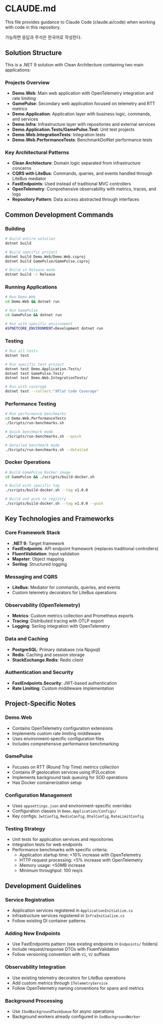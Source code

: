 # CLAUDE.md

This file provides guidance to Claude Code (claude.ai/code) when working with code in this repository.

가능하면 응답과 주석은 한국어로 작성한다.

## Solution Structure

This is a .NET 9 solution with Clean Architecture containing two main applications:

### Projects Overview

- **Demo.Web**: Main web application with OpenTelemetry integration and rate limiting
- **GamePulse**: Secondary web application focused on telemetry and RTT metrics
- **Demo.Application**: Application layer with business logic, commands, and services
- **Demo.Infra**: Infrastructure layer with repositories and external services
- **Demo.Application.Tests/GamePulse.Test**: Unit test projects
- **Demo.Web.IntegrationTests**: Integration tests
- **Demo.Web.PerformanceTests**: BenchmarkDotNet performance tests

### Key Architectural Patterns

- **Clean Architecture**: Domain logic separated from infrastructure concerns
- **CQRS with LiteBus**: Commands, queries, and events handled through LiteBus mediator
- **FastEndpoints**: Used instead of traditional MVC controllers
- **OpenTelemetry**: Comprehensive observability with metrics, traces, and logs
- **Repository Pattern**: Data access abstracted through interfaces

## Common Development Commands

### Building

```bash
# Build entire solution
dotnet build

# Build specific project
dotnet build Demo.Web/Demo.Web.csproj
dotnet build GamePulse/GamePulse.csproj

# Build in Release mode
dotnet build -c Release
```

### Running Applications

```bash
# Run Demo.Web
cd Demo.Web && dotnet run

# Run GamePulse
cd GamePulse && dotnet run

# Run with specific environment
ASPNETCORE_ENVIRONMENT=Development dotnet run
```

### Testing

```bash
# Run all tests
dotnet test

# Run specific test project
dotnet test Demo.Application.Tests/
dotnet test GamePulse.Test/
dotnet test Demo.Web.IntegrationTests/

# Run with coverage
dotnet test --collect:"XPlat Code Coverage"
```

### Performance Testing

```bash
# Run performance benchmarks
cd Demo.Web.PerformanceTests
./Scripts/run-benchmarks.sh

# Quick benchmark mode
./Scripts/run-benchmarks.sh --quick

# Detailed benchmark mode  
./Scripts/run-benchmarks.sh --detailed
```

### Docker Operations

```bash
# Build GamePulse Docker image
cd GamePulse && ./scripts/build-docker.sh

# Build with specific tag
./scripts/build-docker.sh --tag v1.0.0

# Build and push to registry
./scripts/build-docker.sh --tag v1.0.0 --push
```

## Key Technologies and Frameworks

### Core Framework Stack

- **.NET 9**: Target framework
- **FastEndpoints**: API endpoint framework (replaces traditional controllers)
- **FluentValidation**: Input validation
- **Mapster**: Object mapping
- **Serilog**: Structured logging

### Messaging and CQRS

- **LiteBus**: Mediator for commands, queries, and events
- Custom telemetry decorators for LiteBus operations

### Observability (OpenTelemetry)
- **Metrics**: Custom metrics collection and Prometheus exports
- **Tracing**: Distributed tracing with OTLP export
- **Logging**: Serilog integration with OpenTelemetry

### Data and Caching

- **PostgreSQL**: Primary database (via Npgsql)
- **Redis**: Caching and session storage
- **StackExchange.Redis**: Redis client

### Authentication and Security

- **FastEndpoints.Security**: JWT-based authentication
- **Rate Limiting**: Custom middleware implementation

## Project-Specific Notes

### Demo.Web

- Contains OpenTelemetry configuration extensions
- Implements custom rate limiting middleware
- Uses environment-specific configuration files
- Includes comprehensive performance benchmarking

### GamePulse  
- Focuses on RTT (Round Trip Time) metrics collection
- Contains IP geolocation services using IP2Location
- Implements background task queuing for SOD operations
- Has Docker containerization setup

### Configuration Management

- Uses `appsettings.json` and environment-specific overrides
- Configuration classes in `Demo.Application/Configs/`
- Key configs: `JwtConfig`, `RedisConfig`, `OtelConfig`, `RateLimitConfig`

### Testing Strategy

- Unit tests for application services and repositories
- Integration tests for web endpoints
- Performance benchmarks with specific criteria:
  - Application startup time: <10% increase with OpenTelemetry
  - HTTP request processing: <5% increase with OpenTelemetry  
  - Memory usage: <50MB increase
  - Minimum throughput: 100 req/s

## Development Guidelines

### Service Registration

- Application services registered in `ApplicationInitialize.cs`
- Infrastructure services registered in `InfraInitialize.cs`
- Follow existing DI container patterns

### Adding New Endpoints

- Use FastEndpoints pattern (see existing endpoints in `Endpoints/` folders)
- Include request/response DTOs with FluentValidation
- Follow versioning convention with `V1`, `V2` suffixes

### Observability Integration

- Use existing telemetry decorators for LiteBus operations
- Add custom metrics through `ITelemetryService`
- Follow OpenTelemetry naming conventions for spans and metrics

### Background Processing

- Use `ISodBackgroundTaskQueue` for async operations
- Background workers already configured in `SodBackgroundWorker`
